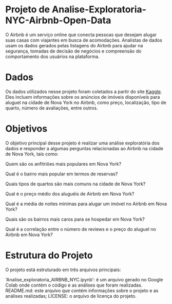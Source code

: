 # Projeto de Analise-Exploratoria-NYC-Airbnb-Open-Data
O Airbnb é um serviço online que conecta pessoas que desejam alugar suas casas com viajantes em busca de acomodações. Analistas de dados usam os dados gerados pelas listagens do Airbnb para ajudar na segurança, tomadas de decisão de negócios e compreensão do comportamento dos usuários na plataforma.

# Dados
Os dados utilizados nesse projeto foram coletados a partir do site [Kaggle](https://www.kaggle.com/datasets/dgomonov/new-york-city-airbnb-open-data). Eles incluem informações sobre os anúncios de imóveis disponíveis para aluguel na cidade de Nova York no Airbnb, como preço, localização, tipo de quarto, número de avaliações, entre outros.

# Objetivos
O objetivo principal desse projeto é realizar uma análise exploratória dos dados e responder a algumas perguntas relacionadas ao Airbnb na cidade de Nova York, tais como:

Quem são os anfitriões mais populares em Nova York?

Qual é o bairro mais popular em termos de reservas?

Quais tipos de quartos são mais comuns na cidade de Nova York?

Qual é o preço médio dos aluguéis de Airbnb em Nova York?

Qual é a média de noites mínimas para alugar um imóvel no Airbnb em Nova York?

Quais são os bairros mais caros para se hospedar em Nova York?

Qual é a correlação entre o número de reviews e o preço do aluguel no Airbnb em Nova York?

# Estrutura do Projeto
O projeto está estruturado em três arquivos principais:

'Analise_exploratoria_AIRBNB_NYC.ipynb': é um arquivo gerado no Google Colab onde contém o código e as análises que foram realizadas.
README.md: este arquivo que contém informações sobre o projeto e as análises realizadas;
LICENSE: o arquivo de licença do projeto.
